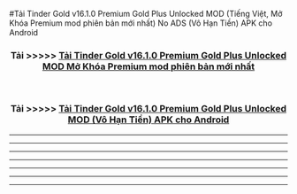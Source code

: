 #Tải Tinder Gold v16.1.0 Premium Gold Plus Unlocked  MOD (Tiếng Việt, Mở Khóa Premium mod phiên bản mới nhất) No ADS (Vô Hạn Tiền) APK cho Android



<div align="center">
<h3>Tải >>>>> <a href="https://roarman.web.app/?vt=Tinder Gold v16.1.0 Premium Gold Plus Unlocked ">Tải Tinder Gold v16.1.0 Premium Gold Plus Unlocked  MOD Mở Khóa Premium mod phiên bản mới nhất</a></h3><br>

<h3>Tải >>>>> <a href="https://roarman.web.app/?vt=Tinder Gold v16.1.0 Premium Gold Plus Unlocked ">Tải Tinder Gold v16.1.0 Premium Gold Plus Unlocked  MOD (Vô Hạn Tiền) APK cho Android</a></h3>
</div>


----------------------------------------------------------

----------------------------------------------------------

----------------------------------------------------------

----------------------------------------------------------

----------------------------------------------------------

----------------------------------------------------------

----------------------------------------------------------

